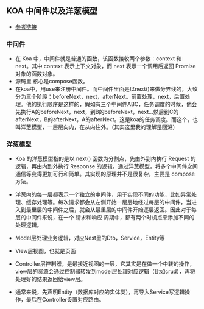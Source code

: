 ## KOA 中间件以及洋葱模型
- [参考链接](https://juejin.cn/post/7012031464237694983#heading-0)

### 中间件
- 在 Koa 中，中间件就是普通的函数，该函数接收两个参数：context 和 next。其中 context 表示上下文对象，而 next 表示一个调用后返回 Promise 对象的函数对象。
- 源码里 核心是compose函数。
- 在koa中，用use来注册中间件。而中间件里面是以next()来做分界线的，大致分为三个阶段：beforeNext，next，afterNext。前置处理，next，后置处理。他的执行顺序是这样的，假如有三个中间件ABC，任务调度的时候，他会先执行A的beforeNext，next，到B的beforeNext，next...然后到C的afterNext，B的afterNext，A的afterNext。这是koa的任务调度。而这个，也叫洋葱模型，一层层向内，在从内往外。（其实这里我的理解是回溯）

### 洋葱模型
- Koa 的洋葱模型指的是以 next() 函数为分割点，先由外到内执行 Request 的逻辑，再由内到外执行 Response 的逻辑。通过洋葱模型，将多个中间件之间通信等变得更加可行和简单。其实现的原理并不是很复杂，主要是 compose 方法。
- 洋葱内的每一层都表示一个独立的中间件，用于实现不同的功能，比如异常处理、缓存处理等。每次请求都会从左侧开始一层层地经过每层的中间件，当进入到最里层的中间件之后，就会从最里层的中间件开始逐层返回。因此对于每层的中间件来说，在一个 请求和响应 周期中，都有两个时机点来添加不同的处理逻辑。

- Model层处理业务逻辑，对应Nest里的Dto，Service，Entity等
- View层视图，也就是页面
- Controller层控制器，是最接近视图的一层，它其实是在做一个中转的操作，view层的资源会通过控制器转发到model层处理对应逻辑（比如crud），再将处理好的结果返回给view层。
- 通常来说，先声明Entity（数据库对应的实体类），再导入Service写逻辑操作，最后在Controller设置对应路由。